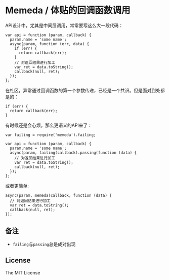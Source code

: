 Memeda / 体贴的回调函数调用
========
API设计中，尤其是中间层调用，常常要写这么大一段代码：

```
var api = function (param, callback) {
  param.name = 'some name';
  async(param, function (err, data) {
    if (err) {
      return callback(err);
    }
    // 对返回结果进行加工
    var ret = data.toString();
    callback(null, ret);
  });
};
```
在社区，异常通过回调函数的第一个参数传递，已经是一个共识。但是面对到处都是的：

```
if (err) {
  return callback(err);
}
```
有时候还是会心烦。那么更语义的API来了：

```
var failing = require('memeda').failing;

var api = function (param, callback) {
  param.name = 'some name';
  async(param, failing(callback).passing(function (data) {
    // 对返回结果进行加工
    var ret = data.toString();
    callback(null, ret);
  });
};
```

或者更简单:

```
async(param, memeda(callback, function (data) {
  // 对返回结果进行加工
  var ret = data.toString();
  callback(null, ret);
});
```

## 备注
- `failing`与`passing`总是成对出现

## License
The MIT License
